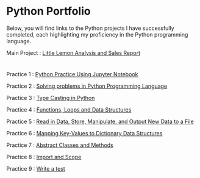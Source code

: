 # Python Portfolio

Below, you will find links to the Python projects I have successfully completed, each highlighting my proficiency in the Python programming language.

Main Project : [Little Lemon Analysis and Sales Report](https://github.com/himanshu1295/Little_Lemon_analysis_and_sales_report)

# 

Practice 1 : [Python Practice Using Jupyter Notebook](https://github.com/himanshu1295/python_practice)

Practice 2 : [Solving problems in Python Programming Language](https://github.com/himanshu1295/python_problems)

Practice 3 : [Type Casting in Python](https://github.com/himanshu1295/python1)

Practice 4 : [Functions, Loops and Data Structures](https://github.com/himanshu1295/python2)

Practice 5 : [Read in Data, Store, Manipulate, and Output New Data to a File](https://github.com/himanshu1295/python_3)

Practice 6 : [Mapping Key-Values to Dictionary Data Structures](https://github.com/himanshu1295/python_4)

Practice 7 : [Abstract Classes and Methods](https://github.com/himanshu1295/python_5)

Practice 8 : [Import and Scope](https://github.com/himanshu1295/python_6)

Practice 9 : [Write a test](https://github.com/himanshu1295/python_7)
